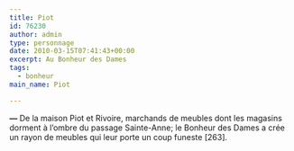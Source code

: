 ```yaml
---
title: Piot
id: 76230
author: admin
type: personnage
date: 2010-03-15T07:41:43+00:00
excerpt: Au Bonheur des Dames
tags:
  - bonheur
main_name: Piot

---
```

**—** De la maison Piot et Rivoire, marchands de meubles dont les magasins dorment à l&rsquo;ombre du passage Sainte-Anne; le Bonheur des Dames a crée un rayon de meubles qui leur porte un coup funeste [263]. 